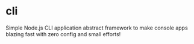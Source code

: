 # cli
Simple Node.js CLI application abstract framework to make console apps blazing fast with zero config and small efforts!
